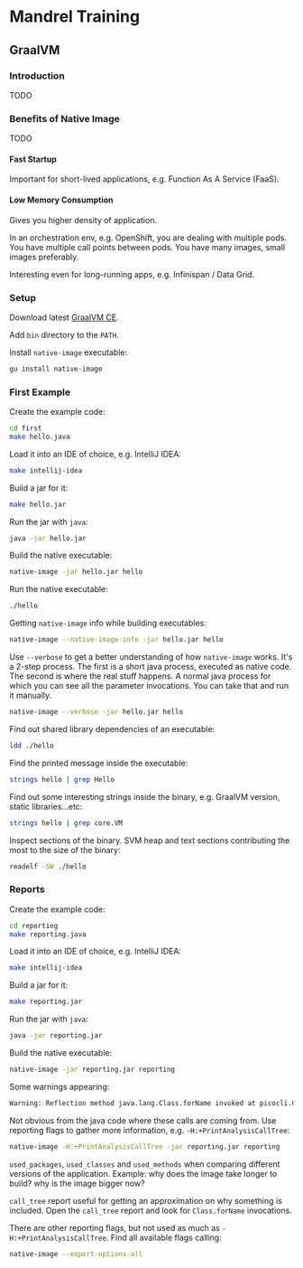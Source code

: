 # Mandrel Training


## GraalVM


### Introduction

TODO


### Benefits of Native Image

TODO


#### Fast Startup

Important for short-lived applications, e.g. Function As A Service (FaaS).


#### Low Memory Consumption

Gives you higher density of application.

In an orchestration env, e.g. OpenShift, you are dealing with multiple pods.
You have multiple call points between pods.
You have many images, small images preferably.

Interesting even for long-running apps, e.g. Infinispan / Data Grid.


### Setup

Download latest
[GraalVM CE](https://www.graalvm.org/downloads/).

Add `bin` directory to the `PATH`.

Install `native-image` executable:

```bash
gu install native-image
```


### First Example

Create the example code:

```bash
cd first
make hello.java
```

Load it into an IDE of choice, e.g. IntelliJ IDEA:

```bash
make intellij-idea
```

Build a jar for it:

```bash
make hello.jar
```

Run the jar with `java`:

```bash
java -jar hello.jar
```

Build the native executable:

```bash
native-image -jar hello.jar hello
```

Run the native executable:

```bash
./hello
```

Getting `native-image` info while building executables:

```bash
native-image --native-image-info -jar hello.jar hello
```

Use `--verbose` to get a better understanding of how `native-image` works.
It's a 2-step process.
The first is a short java process, executed as native code.
The second is where the real stuff happens.
A normal java process for which you can see all the parameter invocations.
You can take that and run it manually.

```bash
native-image --verbose -jar hello.jar hello
```

Find out shared library dependencies of an executable:

```bash
ldd ./hello
```

Find the printed message inside the executable:

```bash
strings hello | grep Hello
```

Find out some interesting strings inside the binary,
e.g. GraalVM version, static libraries...etc:

```bash
strings hello | grep core.VM
```

Inspect sections of the binary.
SVM heap and text sections contributing the most to the size of the binary:

```bash
readelf -SW ./hello
```


### Reports

Create the example code:

```bash
cd reporting
make reporting.java
```

Load it into an IDE of choice, e.g. IntelliJ IDEA:

```bash
make intellij-idea
```

Build a jar for it:

```bash
make reporting.jar
```

Run the jar with `java`:

```bash
java -jar reporting.jar
```

Build the native executable:

```bash
native-image -jar reporting.jar reporting
```

Some warnings appearing:

```bash
Warning: Reflection method java.lang.Class.forName invoked at picocli.CommandLine$BuiltIn$ClassConverter.convert(CommandLine.java:13819)
```

Not obvious from the java code where these calls are coming from.
Use reporting flags to gather more information, e.g. `-H:+PrintAnalysisCallTree`:

```bash
native-image -H:+PrintAnalysisCallTree -jar reporting.jar reporting
```

`used_packages`, `used_classes` and `used_methods` when comparing different versions of the application.
Example: why does the image take longer to build? why is the image bigger now?

`call_tree` report useful for getting an approximation on why something is included.
Open the `call_tree` report and look for `Class.forName` invocations.

There are other reporting flags,
but not used as much as `-H:+PrintAnalysisCallTree`.
Find all available flags calling:

```bash
native-image --expert-options-all
```
